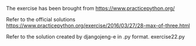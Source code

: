 The exercise has been brought from https://www.practicepython.org/

Refer to the official solutions https://www.practicepython.org/exercise/2016/03/27/28-max-of-three.html

Refer to the solution created by djangojeng-e in .py format. exercise22.py
